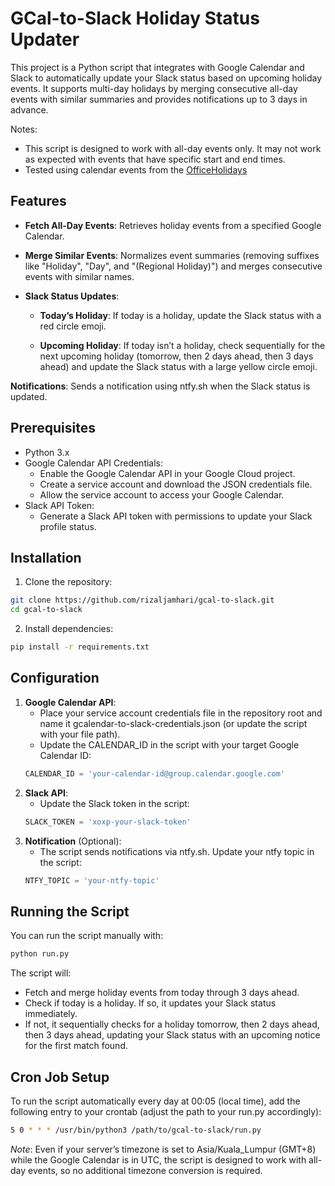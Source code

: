 # GCal-to-Slack Holiday Status Updater

This project is a Python script that integrates with Google Calendar and Slack to automatically update your Slack status based on upcoming holiday events. It supports multi-day holidays by merging consecutive all-day events with similar summaries and provides notifications up to 3 days in advance.

Notes:
- This script is designed to work with all-day events only. It may not work as expected with events that have specific start and end times.
- Tested using calendar events from the [OfficeHolidays](https://www.officeholidays.com/)


## Features
- **Fetch All-Day Events**: Retrieves holiday events from a specified Google Calendar.

- **Merge Similar Events**: Normalizes event summaries (removing suffixes like "Holiday", "Day", and "(Regional Holiday)") and merges consecutive events with similar names.

- **Slack Status Updates**:
  - **Today’s Holiday**: If today is a holiday, update the Slack status with a red circle emoji.

   - **Upcoming Holiday**: If today isn’t a holiday, check sequentially for the next upcoming holiday (tomorrow, then 2 days ahead, then 3 days ahead) and update the Slack status with a large yellow circle emoji.

**Notifications**: Sends a notification using ntfy.sh when the Slack status is updated.

## Prerequisites
- Python 3.x
- Google Calendar API Credentials:
  - Enable the Google Calendar API in your Google Cloud project.
  - Create a service account and download the JSON credentials file.
  - Allow the service account to access your Google Calendar.
- Slack API Token:
  - Generate a Slack API token with permissions to update your Slack profile status.

## Installation
1. Clone the repository:
```bash
git clone https://github.com/rizaljamhari/gcal-to-slack.git
cd gcal-to-slack
```

2. Install dependencies:
```bash
pip install -r requirements.txt
```

## Configuration
1. **Google Calendar API**:
   - Place your service account credentials file in the repository root and name it gcalendar-to-slack-credentials.json (or update the script with your file path).
   - Update the CALENDAR_ID in the script with your target Google Calendar ID:
   ```python
   CALENDAR_ID = 'your-calendar-id@group.calendar.google.com'
   ```
2. **Slack API**:
   - Update the Slack token in the script:
   ```python
   SLACK_TOKEN = 'xoxp-your-slack-token'
   ```
3. **Notification** (Optional):
    - The script sends notifications via ntfy.sh. Update your ntfy topic in the script:
    ```python
    NTFY_TOPIC = 'your-ntfy-topic'
    ```

## Running the Script
You can run the script manually with:
```bash
python run.py
```

The script will:
- Fetch and merge holiday events from today through 3 days ahead.
- Check if today is a holiday. If so, it updates your Slack status immediately.
- If not, it sequentially checks for a holiday tomorrow, then 2 days ahead, then 3 days ahead, updating your Slack status with an upcoming notice for the first match found.

## Cron Job Setup
To run the script automatically every day at 00:05 (local time), add the following entry to your crontab (adjust the path to your run.py accordingly):
```bash
5 0 * * * /usr/bin/python3 /path/to/gcal-to-slack/run.py
```
*Note*: Even if your server’s timezone is set to Asia/Kuala_Lumpur (GMT+8) while the Google Calendar is in UTC, the script is designed to work with all-day events, so no additional timezone conversion is required.

